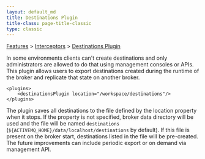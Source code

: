 ```yaml
---
layout: default_md
title: Destinations Plugin 
title-class: page-title-classic
type: classic
---
```


[Features](features) > [Interceptors](interceptors) > [Destinations Plugin](destinations-plugin)


In some environments clients can't create destinations and only administrators are allowed to do that using management consoles or APIs. This plugin allows users to export destinations created during the runtime of the broker and replicate that state on another broker.
```
<plugins>
    <destinationsPlugin location="/workspace/destinations"/>
</plugins>
```
The plugin saves all destinations to the file defined by the location property when it stops. If the property is not specified, broker data directory will be used and the file will be named `destinations` (`${ACTIVEMQ_HOME}/data/localhost/destinations` by default). If this file is present on the broker start, destinations listed in the file will be pre-created. The future improvements can include periodic export or on demand via management API.

